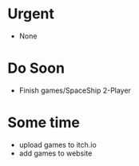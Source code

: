 # Urgent
* None
# Do Soon
* Finish games/SpaceShip 2-Player
# Some time
* upload games to itch.io
* add games to website
